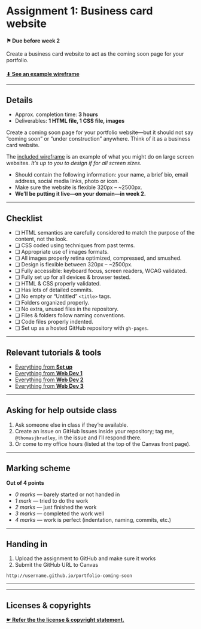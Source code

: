 # Assignment 1: Business card website

#### ⚑ Due before week 2

Create a business card website to act as the coming soon page for your portfolio.

#### [⬇ See an example wireframe](https://github.com/acgd-webdev-4/assignment-1/blob/master/wireframe.png)

---

## Details

- Approx. completion time: **3 hours**
- Deliverables: **1 HTML file, 1 CSS file, images**

Create a coming soon page for your portfolio website—but it should not say “coming soon” or “under construction” anywhere. Think of it as a business card website.

The [included wireframe](https://github.com/acgd-webdev-4/assignment-1/blob/master/wireframe.png) is an example of what you might do on large screen websites. *It’s up to you to design if for all screen sizes.*

- Should contain the following information: your name, a brief bio, email address, social media links, photo or icon.
- Make sure the website is flexible 320px – ~2500px.
- **We’ll be putting it live—on your domain—in week 2.**

---

## Checklist

- ❏ HTML semantics are carefully considered to match the purpose of the content, not the look.
- ❏ CSS coded using techniques from past terms.
- ❏ Appropriate use of images formats.
- ❏ All images properly retina optimized, compressed, and smushed.
- ❏ Design is flexible between 320px – ~2500px.
- ❏ Fully accessible: keyboard focus, screen readers, WCAG validated.
- ❏ Fully set up for all devices & browser tested.
- ❏ HTML & CSS properly validated.
- ❏ Has lots of detailed commits.
- ❏ No empty or “Untitled” `<title>` tags.
- ❏ Folders organized properly.
- ❏ No extra, unused files in the repository.
- ❏ Files & folders follow naming conventions.
- ❏ Code files properly indented.
- ❏ Set up as a hosted GitHub repository with `gh-pages`.

---

## Relevant tutorials & tools

- [Everything from **Set up**](http://learn-the-web.algonquindesign.ca/topics/#set-up)
- [Everything from **Web Dev 1**](http://learn-the-web.algonquindesign.ca/topics/#web-dev-1)
- [Everything from **Web Dev 2**](http://learn-the-web.algonquindesign.ca/topics/#web-dev-2)
- [Everything from **Web Dev 3**](http://learn-the-web.algonquindesign.ca/topics/#web-dev-3)

---

## Asking for help outside class

1. Ask someone else in class if they’re available.
2. Create an issue on GitHub Issues inside your repository; tag me, `@thomasjbradley`, in the issue and I’ll respond there.
3. Or come to my office hours (listed at the top of the Canvas front page).

---

## Marking scheme

**Out of 4 points**

- *0 marks* — barely started or not handed in
- *1 mark* — tried to do the work
- *2 marks* — just finished the work
- *3 marks* — completed the work well
- *4 marks* — work is perfect (indentation, naming, commits, etc.)

---

## Handing in

1. Upload the assignment to GitHub and make sure it works
2. Submit the GitHub URL to Canvas

```
http://username.github.io/portfolio-coming-soon
```

---
---

## Licenses & copyrights

[**☛ Refer the the license & copyright statement.**](https://github.com/acgd-webdev-4/meta)
